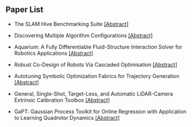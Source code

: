 ## Paper List

- The SLAM Hive Benchmarking Suite
[[Abstract]](https://events.infovaya.com/presentation?id=94598)

- Discovering Multiple Algorithm Configurations
[[Abstract]](https://events.infovaya.com/presentation?id=94601)

- Aquarium: A Fully Differentiable Fluid-Structure Interaction Solver for Robotics Applications
[[Abstract]](https://events.infovaya.com/presentation?id=94604)

- Robust Co-Design of Robots Via Cascaded Optimisation
[[Abstract]](https://events.infovaya.com/presentation?id=94607)

- Autotuning Symbolic Optimization Fabrics for Trajectory Generation
[[Abstract]](https://events.infovaya.com/presentation?id=94610)

- General, Single-Shot, Target-Less, and Automatic LiDAR-Camera Extrinsic Calibration Toolbox
[[Abstract]](https://events.infovaya.com/presentation?id=94616)

- GaPT: Gaussian Process Toolkit for Online Regression with Application to Learning Quadrotor Dynamics
[[Abstract]](https://events.infovaya.com/presentation?id=94619)

